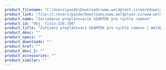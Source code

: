 ```yaml
---
product_filename: "C:\Users\paide\Downloads\www.weldplast.cz\markdown\zarizeni-preplatovaci-seamtek-pro-rychle-rameno_pg=4.md"
product_link: "file:/C:/Users/paide/Downloads/www.weldplast.cz/www.weldplast.cz/sk/zarizeni-preplatovaci-seamtek-pro-rychle-rameno_pg=4"
product_name: "Zariadenie preplátovacie SEAMTEK pre rýchle rameno"
product_id: "Obj. číslo:156.780"
product_title: "Zařízení přeplátovací SEAMTEK pro rychlé rameno | Weldplast"
product_desc: ""
product_specs: ""
product_downloads: ""
product_href: ""
product_desc_2: ""
product_accessories: ""
product_similar: ""
---
```

